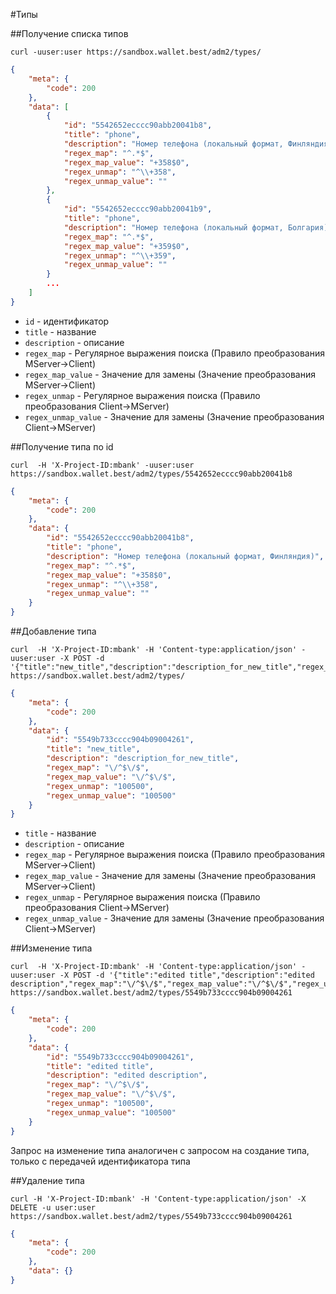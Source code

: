 #Типы



##Получение списка типов

```shell
curl -uuser:user https://sandbox.wallet.best/adm2/types/
```

```json
{
    "meta": {
        "code": 200
    },
    "data": [
        {
            "id": "5542652ecccc90abb20041b8",
            "title": "phone",
            "description": "Номер телефона (локальный формат, Финляндия)",
            "regex_map": "^.*$",
            "regex_map_value": "+358$0",
            "regex_unmap": "^\\+358",
            "regex_unmap_value": ""
        },
        {
            "id": "5542652ecccc90abb20041b9",
            "title": "phone",
            "description": "Номер телефона (локальный формат, Болгария)",
            "regex_map": "^.*$",
            "regex_map_value": "+359$0",
            "regex_unmap": "^\\+359",
            "regex_unmap_value": ""
        }
        ...
    ]
}
```

* `id` - идентификатор
* `title` - название
* `description` - описание
* `regex_map` - Регулярное выражения поиска (Правило преобразования MServer&rarr;Client)
* `regex_map_value` - Значение для замены (Значение преобразования MServer&rarr;Client)
* `regex_unmap` - Регулярное выражения поиска (Правило преобразования Client&rarr;MServer)
* `regex_unmap_value` - Значение для замены (Значение преобразования Client&rarr;MServer)

##Получение типа по id

```shell
curl  -H 'X-Project-ID:mbank' -uuser:user https://sandbox.wallet.best/adm2/types/5542652ecccc90abb20041b8
```

```json
{
    "meta": {
        "code": 200
    },
    "data": {
        "id": "5542652ecccc90abb20041b8",
        "title": "phone",
        "description": "Номер телефона (локальный формат, Финляндия)",
        "regex_map": "^.*$",
        "regex_map_value": "+358$0",
        "regex_unmap": "^\\+358",
        "regex_unmap_value": ""
    }
}
```

##Добавление типа

```shell
curl  -H 'X-Project-ID:mbank' -H 'Content-type:application/json' -uuser:user -X POST -d '{"title":"new_title","description":"description_for_new_title","regex_map":"\/^$\/$","regex_map_value":"\/^$\/$","regex_unmap":"100500","regex_unmap_value":"100500"}' https://sandbox.wallet.best/adm2/types/
```

```json
{
    "meta": {
        "code": 200
    },
    "data": {
        "id": "5549b733cccc904b09004261",
        "title": "new_title",
        "description": "description_for_new_title",
        "regex_map": "\/^$\/$",
        "regex_map_value": "\/^$\/$",
        "regex_unmap": "100500",
        "regex_unmap_value": "100500"
    }
}
```

* `title` - название
* `description` - описание
* `regex_map` - Регулярное выражения поиска (Правило преобразования MServer&rarr;Client)
* `regex_map_value` - Значение для замены (Значение преобразования MServer&rarr;Client)
* `regex_unmap` - Регулярное выражения поиска (Правило преобразования Client&rarr;MServer)
* `regex_unmap_value` - Значение для замены (Значение преобразования Client&rarr;MServer)

##Изменение типа

```shell
curl  -H 'X-Project-ID:mbank' -H 'Content-type:application/json' -uuser:user -X POST -d '{"title":"edited title","description":"edited description","regex_map":"\/^$\/$","regex_map_value":"\/^$\/$","regex_unmap":"100500","regex_unmap_value":"100500"}' https://sandbox.wallet.best/adm2/types/5549b733cccc904b09004261

```

```json
{
    "meta": {
        "code": 200
    },
    "data": {
        "id": "5549b733cccc904b09004261",
        "title": "edited title",
        "description": "edited description",
        "regex_map": "\/^$\/$",
        "regex_map_value": "\/^$\/$",
        "regex_unmap": "100500",
        "regex_unmap_value": "100500"
    }
}
```

Запрос на изменение типа аналогичен с запросом на создание типа, только с передачей идентификатора типа

##Удаление типа

```shell
curl -H 'X-Project-ID:mbank' -H 'Content-type:application/json' -X DELETE -u user:user https://sandbox.wallet.best/adm2/types/5549b733cccc904b09004261
```

```json
{
    "meta": {
        "code": 200
    },
    "data": {}
}
```
